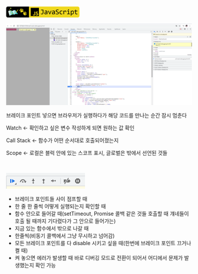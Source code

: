 <br />
<a href="https://github.com/seol-yu/TIL/tree/master/JavaScript/101" target="_blank"><img src="https://github.com/seol-yu/TIL/blob/master/images/javascript-badge-logo.png?raw=true" height=30 /></a>
<br />

![debugging](./imgs/debugging.png)

브레이크 포인트 넣으면 브라우저가 실행하다가 해당 코드를 만나는 순간 잠시 멈춘다

Watch <- 확인하고 싶은 변수 작성하게 되면 원하는 값 확인

Call Stack <- 함수가 어떤 순서대로 호출되어졌는지

Scope <- 로컬은 블럭 안에 있는 스코프 표시, 글로벌은 밖에서 선언된 것들

<br />

![button](./imgs/button.png)

* 브레이크 포인트들 사이 점프할 때
* 한 줄 한 줄씩 어떻게 실행되는지 확인할 때
* 함수 안으로 들어갈 때(setTimeout, Promise 콜백 같은 것들 호출할 때 걔네들이 호출 될 때까지 기다렸다가 그 안으로 들어가는)
* 지금 있는 함수에서 밖으로 나갈 때
* 한줄씩(비동기 콜백에서 그냥 무시하고 넘어감)
* 모든 브레이크 포인트를 다 disable 시키고 싶을 때(한번에 브레이크 포인트 끄거나 켤 때)
* 켜 놓으면 에러가 발생할 때 바로 디버깅 모드로 전환이 되어서 어디에서 문제가 발생했는지 확인 가능

